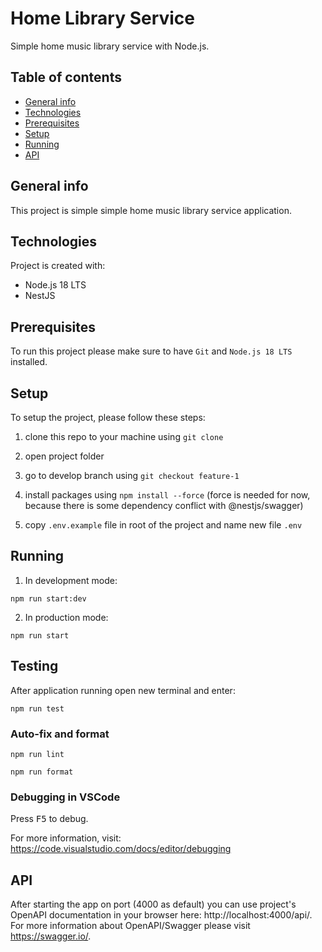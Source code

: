 # Home Library Service

Simple home music library service with Node.js.

## Table of contents

- [General info](#general-info)
- [Technologies](#technologies)
- [Prerequisites](#prerequisites)
- [Setup](#setup)
- [Running](#running)
- [API](#api)

## General info

This project is simple simple home music library service application.

## Technologies

Project is created with:

- Node.js 18 LTS
- NestJS

## Prerequisites

To run this project please make sure to have `Git` and `Node.js 18 LTS` installed.

## Setup

To setup the project, please follow these steps:

1. clone this repo to your machine using `git clone`

2. open project folder

3. go to develop branch using `git checkout feature-1`

4. install packages using `npm install --force` (force is needed for now, because there is some dependency conflict with @nestjs/swagger)

5. copy `.env.example` file in root of the project and name new file `.env`

## Running

1. In development mode:

```
npm run start:dev
```

2. In production mode:

```
npm run start
```

## Testing

After application running open new terminal and enter:

```
npm run test
```

### Auto-fix and format

```
npm run lint
```

```
npm run format
```

### Debugging in VSCode

Press <kbd>F5</kbd> to debug.

For more information, visit: https://code.visualstudio.com/docs/editor/debugging

## API

After starting the app on port (4000 as default) you can use project's OpenAPI documentation in your browser here: http://localhost:4000/api/.
For more information about OpenAPI/Swagger please visit https://swagger.io/.
